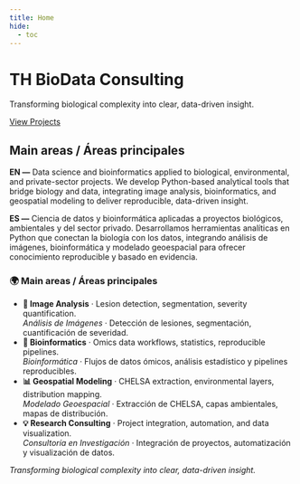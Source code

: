 ```yaml
---
title: Home
hide:
  - toc
---
```


<div id="th-hero">
    <div class="hero__bg"></div>
    <div class="hero__content">
        <h1 class="hero__title">TH BioData Consulting</h1>
        <p class="hero__tag">Transforming biological complexity into clear, data-driven insight.</p>
        <a href="projects/" class="hero__cta">View Projects</a>
    </div>
</div>

## Main areas / Áreas principales

<div class="bio-section">
  <p><strong>EN —</strong> Data science and bioinformatics applied to biological, environmental, and private-sector projects. We develop Python-based analytical tools that bridge biology and data, integrating image analysis, bioinformatics, and geospatial modeling to deliver reproducible, data-driven insight.</p>

  <p><strong>ES —</strong> Ciencia de datos y bioinformática aplicadas a proyectos biológicos, ambientales y del sector privado. Desarrollamos herramientas analíticas en Python que conectan la biología con los datos, integrando análisis de imágenes, bioinformática y modelado geoespacial para ofrecer conocimiento reproducible y basado en evidencia.</p>
</div>

### 🌍 Main areas / Áreas principales

<ul class="bio-areas">
  <li><strong>🧫 Image Analysis</strong> · Lesion detection, segmentation, severity quantification. <br><em>Análisis de Imágenes</em> · Detección de lesiones, segmentación, cuantificación de severidad.</li>

  <li><strong>🧬 Bioinformatics</strong> · Omics data workflows, statistics, reproducible pipelines. <br><em>Bioinformática</em> · Flujos de datos ómicos, análisis estadístico y pipelines reproducibles.</li>

  <li><strong>📊 Geospatial Modeling</strong> · CHELSA extraction, environmental layers, distribution mapping. <br><em>Modelado Geoespacial</em> · Extracción de CHELSA, capas ambientales, mapas de distribución.</li>

  <li><strong>💡 Research Consulting</strong> · Project integration, automation, and data visualization. <br><em>Consultoría en Investigación</em> · Integración de proyectos, automatización y visualización de datos.</li>
</ul>

<div class="bio-tagline">
  <em>Transforming biological complexity into clear, data-driven insight.</em>
</div>
